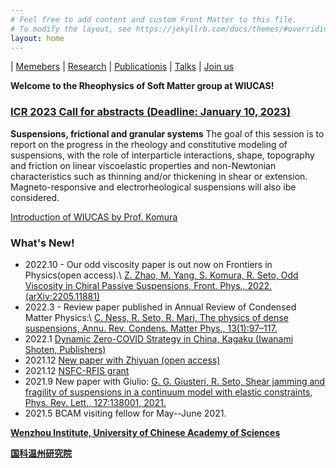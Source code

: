 ```yaml
---
# Feel free to add content and custom Front Matter to this file.
# To modify the layout, see https://jekyllrb.com/docs/themes/#overriding-theme-defaults
layout: home
---
```

| [Memebers](1members.md) | [Research](2research.md) | [Publicationis](4publications.md) | [Talks](5talks.md) | [Join us](6joinus.md)

**Welcome to the Rheophysics of Soft Matter group at WIUCAS!**

### [ICR 2023 Call for abstracts (Deadline: January 10, 2023)](http://www.icr2023.com)
>
**Suspensions, frictional and granular systems**
The goal of this session is to report on the progress in the rheology and constitutive modeling of suspensions, with the role of interparticle interactions, shape, topography and friction on linear viscoelastic properties and non-Newtonian characteristics such as thinning and/or thickening in shear or extension. Magneto-responsive  and electrorheological suspensions will also ibe considered.


[Introduction of WIUCAS by Prof. Komura](https://youtu.be/akAe0qse_3s)


### **What's New!**


- 2022.10 - Our odd viscosity paper is out now on Frontiers in Physics(open access).\\
[Z. Zhao, M. Yang, S. Komura, R. Seto, Odd Viscosity in Chiral Passive Suspensions, Front. Phys., 2022.](https://www.frontiersin.org/articles/10.3389/fphy.2022.951465/abstract)[(arXiv:2205.11881)](https://arxiv.org/abs/2205.11881)
- 2022.3 - Review paper published in Annual Review of Condensed Matter Physics:\\
[C. Ness, R. Seto, R. Mari, The physics of dense suspensions, Annu. Rev. Condens. Matter Phys., 13(1):97–117.](https://doi.org/10.1146/annurev-conmatphys-031620-105938)
- 2022.1 [Dynamic Zero-COVID Strategy in China, Kagaku (Iwanami Shoten, Publishers)](/assets/pdf/Kagaku_202201_Seto_etal.pdf)
- 2021.12 [New paper with Zhiyuan (open access)](https://doi.org/10.1103/PhysRevResearch.3.043229)
- 2021.12 [NSFC-RFIS grant](http://www.wiucas.ac.cn/news/2021/1094.html)
- 2021.9 New paper with Giulio: [G. G. Giusteri, R. Seto, Shear jamming and fragility of suspensions in a continuum model with elastic constraints, Phys. Rev. Lett., 127:138001, 2021.](https://doi.org/10.1103/PhysRevLett.127.138001) 
- 2021.5 BCAM visiting fellow for May--June 2021.


[**Wenzhou Institute, University of Chinese Academy of Sciences**](http://english.wiucas.ac.cn)

[**国科温州研究院**](http://www.wiucas.ac.cn)
